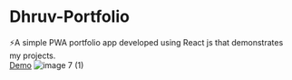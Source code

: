 # Dhruv-Portfolio
⚡A simple PWA portfolio app developed using React js that demonstrates my projects.<br>
<a href="https://desaidhruv.netlify.app">Demo</a>
![image 7 (1)](https://user-images.githubusercontent.com/40533390/115104459-3a6b4d00-9f76-11eb-82b4-12d47f7e38af.png)

